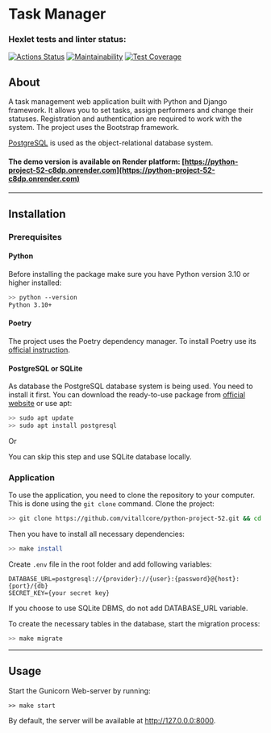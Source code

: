 <h1>Task Manager</h1>

### Hexlet tests and linter status:
[![Actions Status](https://github.com/vitallcore/python-project-52/actions/workflows/hexlet-check.yml/badge.svg)](https://github.com/vitallcore/python-project-52/actions)
[![Maintainability](https://api.codeclimate.com/v1/badges/d1258a96be3ef5b67aee/maintainability)](https://codeclimate.com/github/vitallcore/python-project-52/maintainability)
[![Test Coverage](https://api.codeclimate.com/v1/badges/d1258a96be3ef5b67aee/test_coverage)](https://codeclimate.com/github/vitallcore/python-project-52/test_coverage)

## About

A task management web application built with Python and Django framework. It allows you to set tasks, assign performers and change their statuses.
Registration and authentication are required to work with the system.
The project uses the Bootstrap framework.

[PostgreSQL](https://www.postgresql.org/) is used as the object-relational database system.

#### The demo version is available on Render platform: [https://python-project-52-c8dp.onrender.com](https://python-project-52-c8dp.onrender.com)

---

## Installation

### Prerequisites

#### Python

Before installing the package make sure you have Python version 3.10 or higher installed:

```bash
>> python --version
Python 3.10+
```
#### Poetry

The project uses the Poetry dependency manager. To install Poetry use its [official instruction](https://python-poetry.org/docs/#installation).

#### PostgreSQL or SQLite

As database the PostgreSQL database system is being used. You need to install it first. You can download the ready-to-use package from [official website](https://www.postgresql.org/download/) or use apt:
```bash
>> sudo apt update
>> sudo apt install postgresql
```

Or

You can skip this step and use SQLite database locally.

### Application

To use the application, you need to clone the repository to your computer. This is done using the `git clone` command. Clone the project:

```bash
>> git clone https://github.com/vitallcore/python-project-52.git && cd python-project-52
```

Then you have to install all necessary dependencies:

```bash
>> make install
```

Create `.env` file in the root folder and add following variables:
```dotenv
DATABASE_URL=postgresql://{provider}://{user}:{password}@{host}:{port}/{db}
SECRET_KEY={your secret key}
```
If you choose to use SQLite DBMS, do not add DATABASE_URL variable.

To create the necessary tables in the database, start the migration process:
```bash
>> make migrate
```

---

## Usage

Start the Gunicorn Web-server by running:

```shell
>> make start
```

By default, the server will be available at http://127.0.0.0:8000.